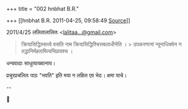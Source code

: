 +++
title = "002 hnbhat B.R."

+++
[[hnbhat B.R.	2011-04-25, 09:58:49 [Source](https://groups.google.com/g/samskrita/c/eU7GKUx3_QU)]]



2011/4/25 ललितालालितः \<[lalitaa...@gmail.com]()\>

  

> क्रियासिद्धिस्सत्त्वे वसति नाम क्रियासिद्धिश्चित्तबलाधीनेति । > उपकरणानां न्यूनाधिक्येन न तद्धानिर्महतामित्यभिप्रायश्च ।  
>   

  

  

धन्यवादाः साधुव्याख्यानाय।

  

प्रचुरप्रचलितः पाठः "भवति" इति मया न लक्षित एव भेदः। क्षमा याचे।

  

  



--  



